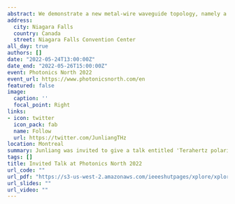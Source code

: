 ```yaml
---
abstract: We demonstrate a new metal-wire waveguide topology, namely a four-wire waveguide, which simultaneously acts as a broadband terahertz polarization-division multiplexer and as a novel platform to realize the independent manipulation of polarization-division multiplexed terahertz signals.
address:
  city: Niagara Falls
  country: Canada
  street: Niagara Falls Convention Center
all_day: true
authors: []
date: "2022-05-24T13:00:00Z"
date_end: "2022-05-26T15:00:00Z"
event: Photonics North 2022
event_url: https://www.photonicsnorth.com/en
featured: false
image:
  caption: ''
  focal_point: Right
links:
- icon: twitter
  icon_pack: fab
  name: Follow
  url: https://twitter.com/JunliangTHz
location: Montreal
summary: Junliang was invited to give a talk entitled 'Terahertz polarization-division multiplexing within a four-wire waveguide' in the 'High Power Laser Technology, Ultrafast Optics, and Applications' session.
tags: []
title: Invited Talk at Photonics North 2022
url_code: ""
url_pdf: "https://s3-us-west-2.amazonaws.com/ieeeshutpages/xplore/xplore-shut-page.html"
url_slides: ""
url_video: ""
---
```


